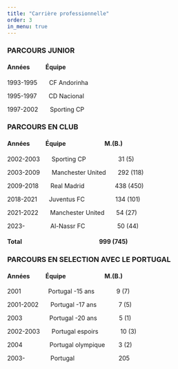 ```yaml
---
title: "Carrière professionnelle"
order: 3
in_menu: true
---
```

### PARCOURS JUNIOR

#### Années	&nbsp; &nbsp;&nbsp;&nbsp;&nbsp;&nbsp;&nbsp;&nbsp;&nbsp;Équipe

1993-1995 &nbsp; &nbsp;&nbsp;&nbsp;	 CF Andorinha

1995-1997 	&nbsp; &nbsp;&nbsp;&nbsp;	 CD Nacional

1997-2002 	&nbsp; &nbsp;&nbsp;&nbsp;	Sporting CP


### PARCOURS EN CLUB

#### Années	&nbsp; &nbsp;&nbsp;&nbsp;&nbsp;&nbsp;&nbsp;&nbsp;&nbsp;Équipe	&nbsp;&nbsp;&nbsp;&nbsp;&nbsp;&nbsp;&nbsp;&nbsp;&nbsp;&nbsp;&nbsp;&nbsp;&nbsp;&nbsp;&nbsp;&nbsp;&nbsp;&nbsp;&nbsp;&nbsp;&nbsp;&nbsp;&nbsp;&nbsp;&nbsp;&nbsp;M.(B.)

2002-2003 	&nbsp; &nbsp;&nbsp;&nbsp;	Sporting CP 	&nbsp; &nbsp;&nbsp;&nbsp;	     &nbsp; &nbsp;&nbsp;&nbsp;	&nbsp; &nbsp;&nbsp;&nbsp;	   31 (5)

2003-2009 	&nbsp; &nbsp;&nbsp;&nbsp;	Manchester United 	&nbsp; &nbsp;&nbsp;&nbsp;	 292 (118)

2009-2018 	&nbsp; &nbsp;&nbsp;&nbsp;	Real Madrid 	  &nbsp; &nbsp;&nbsp;&nbsp;	  &nbsp; &nbsp;&nbsp;&nbsp;	&nbsp; &nbsp;&nbsp;    438 (450)

2018-2021 	&nbsp; &nbsp;&nbsp;&nbsp;	Juventus FC 	    &nbsp; &nbsp;&nbsp;&nbsp;	&nbsp; &nbsp;&nbsp;&nbsp;	&nbsp; &nbsp;&nbsp;    134 (101)

2021-2022 	&nbsp; &nbsp;&nbsp;&nbsp;	Manchester United 	&nbsp; &nbsp;&nbsp;&nbsp;	54 (27)

2023- 	&nbsp;     &nbsp; &nbsp;&nbsp;&nbsp;	&nbsp; &nbsp;&nbsp;&nbsp;	  Al-Nassr FC 	&nbsp; &nbsp;&nbsp;&nbsp;	&nbsp; &nbsp;&nbsp;&nbsp;	&nbsp; &nbsp;&nbsp;&nbsp;    50 (44)

#### Total 		      &nbsp; &nbsp;&nbsp;&nbsp;	      &nbsp;&nbsp;&nbsp;&nbsp;&nbsp;&nbsp;&nbsp;&nbsp;&nbsp;&nbsp;&nbsp;&nbsp;&nbsp;&nbsp;&nbsp;&nbsp;&nbsp;&nbsp;&nbsp;&nbsp;&nbsp;&nbsp;&nbsp;&nbsp;&nbsp;&nbsp;&nbsp;&nbsp;&nbsp;&nbsp;&nbsp;&nbsp;&nbsp;&nbsp;&nbsp;&nbsp;&nbsp;&nbsp;&nbsp;&nbsp;&nbsp;&nbsp;&nbsp;&nbsp;&nbsp;&nbsp;                999 (745)


### PARCOURS EN SELECTION AVEC LE PORTUGAL



#### Années	&nbsp; &nbsp;&nbsp;&nbsp;&nbsp;&nbsp;&nbsp;&nbsp;&nbsp;Équipe	&nbsp;&nbsp;&nbsp;&nbsp;&nbsp;&nbsp;&nbsp;&nbsp;&nbsp;&nbsp;&nbsp;&nbsp;&nbsp;&nbsp;&nbsp;&nbsp;&nbsp;&nbsp;&nbsp;&nbsp;&nbsp;&nbsp;&nbsp;&nbsp;&nbsp;&nbsp;M.(B.)

2001 	&nbsp;&nbsp;&nbsp;&nbsp;&nbsp;&nbsp;&nbsp;&nbsp;&nbsp;&nbsp;&nbsp;&nbsp;&nbsp;&nbsp; Portugal -15 ans 	  &nbsp;&nbsp;&nbsp;&nbsp;&nbsp;&nbsp;&nbsp;&nbsp;&nbsp;&nbsp;&nbsp;      9 (7)

2001-2002  &nbsp;&nbsp;&nbsp;&nbsp;&nbsp; Portugal -17 ans 	        &nbsp;&nbsp;&nbsp;&nbsp;&nbsp;&nbsp;&nbsp;&nbsp;&nbsp;&nbsp;&nbsp;&nbsp;7 (5)

2003 	&nbsp;&nbsp;&nbsp;&nbsp;&nbsp;&nbsp;&nbsp;&nbsp;&nbsp;&nbsp;&nbsp;&nbsp;&nbsp;&nbsp;  Portugal -20 ans 	&nbsp;&nbsp;&nbsp;&nbsp;&nbsp;&nbsp;&nbsp;&nbsp;&nbsp;&nbsp;&nbsp;        5 (1)

2002-2003  &nbsp;&nbsp;&nbsp;&nbsp;&nbsp; Portugal espoirs 	  &nbsp;&nbsp;&nbsp;&nbsp;&nbsp;&nbsp;&nbsp;&nbsp;&nbsp;&nbsp;&nbsp;      10 (3)

2004 	 &nbsp;&nbsp;&nbsp;&nbsp;&nbsp;&nbsp;&nbsp;&nbsp;&nbsp;&nbsp;&nbsp;&nbsp;&nbsp;&nbsp; Portugal olympique 	 &nbsp;&nbsp;&nbsp;&nbsp;&nbsp;&nbsp;&nbsp;3 (2)

2003- 	 &nbsp;&nbsp;&nbsp;&nbsp;&nbsp;&nbsp;&nbsp;&nbsp;&nbsp;&nbsp;&nbsp; &nbsp; Portugal 	            &nbsp;&nbsp;&nbsp;&nbsp;&nbsp;&nbsp;&nbsp;&nbsp;&nbsp;&nbsp;&nbsp;            &nbsp;&nbsp;&nbsp;&nbsp;&nbsp;&nbsp;&nbsp;&nbsp;&nbsp;&nbsp;&nbsp;&nbsp;&nbsp;205 
